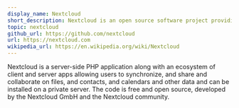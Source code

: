 ```yaml
---
display_name: Nextcloud
short_description: Nextcloud is an open source software project providing file sync and online collaboration services that can be hosted privately.
topic: nextcloud
github_url: https://github.com/nextcloud
url: https://nextcloud.com
wikipedia_url: https://en.wikipedia.org/wiki/Nextcloud
---
```

Nextcloud is a server-side PHP application along with an ecosystem of client and server apps allowing users to synchronize, and share and collaborate on files, and contacts, and calendars and other data and can be installed on a private server. The code is free and open source, developed by the Nextcloud GmbH and the Nextcloud community.
